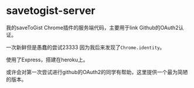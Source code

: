 # savetogist-server

我的saveToGist Chrome插件的服务端代码，主要用于link Github的OAuth2认证。

一次新鲜但是愚蠢的尝试23333 因为我后来发现了`Chrome.identity`。

使用了Express，搭建在heroku上。

或许会对第一次尝试进行github的OAuth2的同学有帮助，这里提供一个最为简陋的版本。